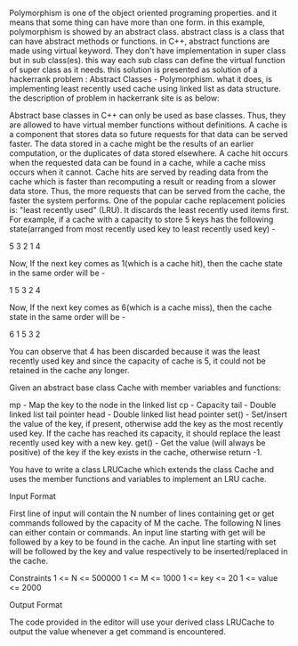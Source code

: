 Polymorphism is one of the object oriented programing properties.
and it means that some thing can have more than one form.
in this example, polymorphism is showed by an abstract class.
abstract class is a class that can have abstract methods or functions.
in C++, abstract functions are made using virtual keyword.
They don't have implementation in super class but in sub class(es).
this way each sub class can define the virtual function of super class as it needs.
this solution is presented as solution of a hackerrank problem : Abstract Classes - Polymorphism.
what it does, is implementing least recently used cache using linked list as data structure.
the description of problem in hackerrank site is as below:

Abstract base classes in C++ can only be used as base classes. 
Thus, they are allowed to have virtual member functions without definitions.
A cache is a component that stores data so future requests for that data can be served faster. 
The data stored in a cache might be the results of an earlier computation, or the duplicates of data stored elsewhere. 
A cache hit occurs when the requested data can be found in a cache, while a cache miss occurs when it cannot. 
Cache hits are served by reading data from the cache which is faster than recomputing a result or reading from a slower data store. 
Thus, the more requests that can be served from the cache, the faster the system performs.
One of the popular cache replacement policies is: "least recently used" (LRU). It discards the least recently used items first.
For example, if a cache with a capacity to store 5 keys has 
the following state(arranged from most recently used key to least recently used key) -

5 3 2 1 4

Now, If the next key comes as 1(which is a cache hit), then the cache state in the same order will be -

1 5 3 2 4

Now, If the next key comes as 6(which is a cache miss), then the cache state in the same order will be -

6 1 5 3 2

You can observe that 4 has been discarded because it was the least recently used key and since the capacity of cache is 5, it could not be retained in the cache any longer.

Given an abstract base class Cache with member variables and functions:

mp - Map the key to the node in the linked list
cp - Capacity
tail - Double linked list tail pointer
head - Double linked list head pointer
set() - Set/insert the value of the key, if present, otherwise add the key as the most recently used key. 
If the cache has reached its capacity, it should replace the least recently used key with a new key.
get() - Get the value (will always be positive) of the key if the key exists in the cache, otherwise return -1.

You have to write a class LRUCache which extends the class Cache and uses the member functions and variables 
to implement an LRU cache.

Input Format

First line of input will contain the N
number of lines containing get or get commands followed by the capacity of M the cache.
The following N lines can either contain or commands.
An input line starting with get will be followed by a key to be found in the cache. 
An input line starting with set will be followed by the key and value respectively to be inserted/replaced in the cache.

Constraints
1 <= N <= 500000
1 <= M <= 1000
1 <= key <= 20
1 <= value <= 2000

Output Format

The code provided in the editor will use your derived class LRUCache to output the value whenever a get command is encountered.
